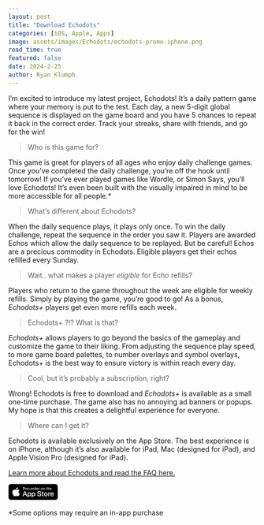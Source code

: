 ```yaml
---
layout: post
title: "Download Echodots"
categories: [iOS, Apple, Apps]
image: assets/images/Echodots/echodots-promo-iphone.png
read_time: true
featured: false
date: 2024-2-25
author: Ryan Klumph
---
```


I’m excited to introduce my latest project, Echodots! It’s a daily pattern game where your memory is put to the test. Each day, a new 5-digit global sequence is displayed on the game board and you have 5 chances to repeat it back in the correct order. Track your streaks, share with friends, and go for the win! 

> Who is this game for?

This game is great for players of all ages who enjoy daily challenge games. Once you’ve completed the daily challenge, you’re off the hook until tomorrow! If you’ve ever played games like Wordle, or Simon Says, you’ll love Echodots! It’s even been built with the visually impaired in mind to be more accessible for all people.*

> What’s different about Echodots?

When the daily sequence plays, it plays only once. To win the daily challenge, repeat the sequence in the order you saw it. Players are awarded Echos which allow the daily sequence to be replayed. But be careful! Echos are a precious commodity in Echodots. Eligible players get their echos refilled every Sunday.

> Wait.. what makes a player *eligible* for Echo refills? 

Players who return to the game throughout the week are eligible for weekly refills. Simply by playing the game, you’re good to go! As a bonus, *Echodots+* players get even more refills each week.

> Echodots+ ?!? What is that?

*Echodots+* allows players to go beyond the basics of the gameplay and customize the game to their liking. From adjusting the sequence play speed, to more game board palettes, to number overlays and symbol overlays, Echodots+ is the best way to ensure victory is within reach every day.

> Cool, but it’s probably a subscription, right?

Wrong! Echodots is free to download and *Echodots+* is available as a small one-time purchase. The game also has no annoying ad banners or popups. My hope is that this creates a delightful experience for everyone.

> Where can I get it?

Echodots is available exclusively on the App Store. The best experience is on iPhone, although it’s also available for iPad, Mac (designed for iPad), and Apple Vision Pro (designed for iPad).

[Learn more about Echodots and read the FAQ here.](https://thatvirtualboy.com/echodots)

<a href="https://apps.apple.com/us/app/echodots-daily-pattern-game/id6476985985">
    <img src="/assets/images/pre-order.png" style="width: 20%;">
</a>

*Some options may require an in-app purchase